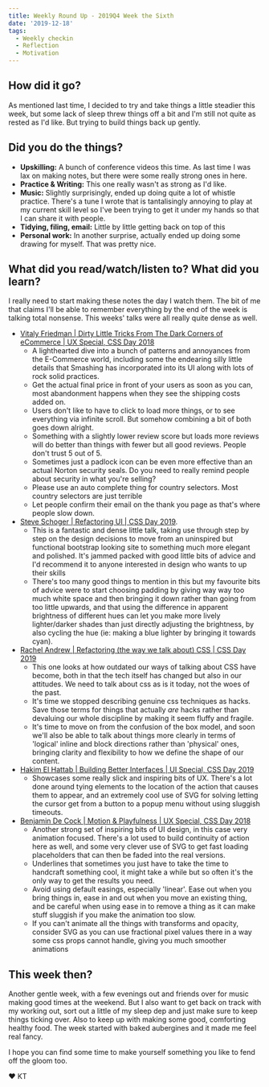 ```yaml
---
title: Weekly Round Up - 2019Q4 Week the Sixth
date: '2019-12-18'
tags:
  - Weekly checkin
  - Reflection
  - Motivation
---
```


## How did it go?

As mentioned last time, I decided to try and take things a little steadier this week, but some lack of sleep threw things off a bit and I'm still not quite as rested as I'd like. But trying to build things back up gently.

## Did you do the things?
- **Upskilling:** A bunch of conference videos this time. As last time I was lax on making notes, but there were some really strong ones in here.
- **Practice & Writing:** This one really wasn't as strong as I'd like.
- **Music:** Slightly surprisingly, ended up doing quite a lot of whistle practice. There's a tune I wrote that is tantalisingly annoying to play at my current skill level so I've been trying to get it under my hands so that I can share it with people.
- **Tidying, filing, email:** Little by little getting back on top of this
- **Personal work:** In another surprise, actually ended up doing some drawing for myself. That was pretty nice.


## What did you read/watch/listen to? What did you learn?

I really need to start making these notes the day I watch them. The bit of me that claims I'll be able to remember everything by the end of the week is talking total nonsense. This weeks' talks were all really quite dense as well.

- [Vitaly Friedman | Dirty Little Tricks From The Dark Corners of eCommerce | UX Special, CSS Day 2018](https://www.youtube.com/watch?v=vX2SRH-fg0U)
 	- A lighthearted dive into a bunch of patterns and annoyances from the E-Commerce world, including some the endearing silly little details that Smashing has incorporated into its UI along with lots of rock solid practices.
  - Get the actual final price in front of your users as soon as you can, most abandonment happens when they see the shipping costs added on.
  - Users don't like to have to click to load more things, or to see everything via infinite scroll. But somehow combining a bit of both goes down alright.
  - Something with a slightly lower review score but loads more reviews will do better than things with fewer but all good reviews. People don't trust 5 out of 5.
  - Sometimes just a padlock icon can be even more effective than an actual Norton security seals. Do you need to really remind people about security in what you're selling?
  - Please use an auto complete thing for country selectors. Most country selectors are just terrible
  - Let people confirm their email on the thank you page as that's where people slow down.
- [Steve Schoger | Refactoring UI | CSS Day 2019](https://www.youtube.com/watch?v=7Z9rrryIOC4&t=52s).
	- This is a fantastic and dense little talk, taking use through step by step on the design decisions to move from an uninspired but functional bootstrap looking site to something much more elegant and polished. It's jammed packed with good little bits of advice and I'd recommend it to anyone interested in design who wants to up their skills
  - There's too many good things to mention in this but my favourite bits of advice were to start choosing padding by giving way way too much white space and then bringing it down rather than going from too little upwards, and that using the difference in apparent brightness of different hues can let you make more lively lighter/darker shades than just directly adjusting the brightness, by also cycling the hue (ie: making a blue lighter by bringing it towards cyan).
- [Rachel Andrew | Refactoring (the way we talk about) CSS | CSS Day 2019](https://www.youtube.com/watch?v=tqYWDGzhZKM)
  - This one looks at how outdated our ways of talking about CSS have become, both in that the tech itself has changed but also in our attitudes. We need to talk about css as is it today, not the woes of the past.
  - It's time we stopped describing genuine css techniques as hacks. Save those terms for things that actually _are_ hacks rather than devaluing our whole discipline by making it seem fluffy and fragile.
  - It's time to move on from the confusion of the box model, and soon we'll also be able to talk about things more clearly in terms of 'logical' inline and block directions rather than 'physical' ones, bringing clarity and flexibility to how we define the shape of our content.
- [Hakim El Hattab | Building Better Interfaces | UI Special, CSS Day 2019](https://www.youtube.com/watch?v=o0NtjY17v5w&t=2014s)
  - Showcases some really slick and inspiring bits of UX. There's a lot done around tying elements to the location of the action that causes them to appear, and an extremely cool use of SVG for solving letting the cursor get from a button to a popup menu without using sluggish timeouts.
- [Benjamin De Cock | Motion & Playfulness | UX Special, CSS Day 2018](https://www.youtube.com/watch?v=fZpTvZuysIo)
  - Another strong set of inspiring bits of UI design, in this case very animation focused. There's a lot used to build continuity of action here as well, and some very clever use of SVG to get fast loading placeholders that can then be faded into the real versions.
  - Underlines that sometimes you just have to take the time to handcraft something cool, it might take a while but so often it's the only way to get the results you need.
  - Avoid using default easings, especially 'linear'. Ease out when you bring things in, ease in and out when you move an existing thing, and be careful when using ease in to remove a thing as it can make stuff sluggish if you make the animation too slow.
  - If you can't animate all the things with transforms and opacity, consider SVG as you can use fractional pixel values there in a way some css props cannot handle, giving you much smoother animations

## This week then?

Another gentle week, with a few evenings out and friends over for music making good times at the weekend. But I also want to get back on track with my working out, sort out a little of my sleep dep and just make sure to keep things ticking over. Also to keep up with making some good, comforting healthy food. The week started with baked aubergines and it made me feel real fancy.

I hope you can find some time to make yourself something you like to fend off the gloom too.

&#9829; KT

